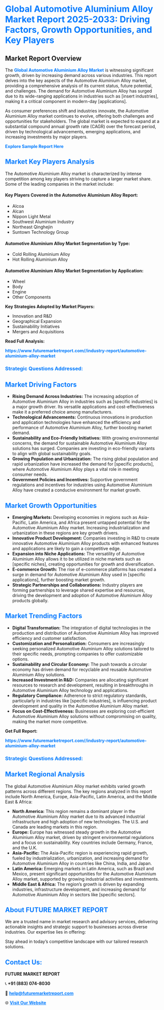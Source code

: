 <h1 style="color: #007BFF;">Global Automotive Aluminium Alloy Market Report 2025-2033: Driving Factors, Growth Opportunities, and Key Players</h1>

<section id="overview">
<h2>Market Report Overview</h2>
<p>The <a href="https://www.futuremarketreport.com//industry-report/automotive-aluminium-alloy-market" style="color: #007BFF; text-decoration: none;"><strong>Global Automotive Aluminium Alloy Market</strong></a> is witnessing significant growth, driven by increasing demand across various industries. This report delves into the key aspects of the Automotive Aluminium Alloy market, providing a comprehensive analysis of its current status, future potential, and challenges. The demand for Automotive Aluminium Alloy has surged due to its wide-ranging applications in industries such as [insert industries], making it a critical component in modern-day [applications].</p>
<p>As consumer preferences shift and industries innovate, the Automotive Aluminium Alloy market continues to evolve, offering both challenges and opportunities for stakeholders. The global market is expected to expand at a substantial compound annual growth rate (CAGR) over the forecast period, driven by technological advancements, emerging applications, and increasing investments by major players.</p>
</section>

<section id="overview">
<p><a href="https://www.futuremarketreport.com//request-sample/reportId=88156" style="color: #007BFF; text-decoration: none;"><strong>Explore Sample Report Here</strong></a></p>
</section>

<section id="key-players">
<h2 style="color: #007BFF;">Market Key Players Analysis</h2>
<p>The Automotive Aluminium Alloy market is characterized by intense competition among key players striving to capture a larger market share. Some of the leading companies in the market include:</p>
<h4>Key Players Covered in the Automotive Aluminium Alloy Report:</h4>
<ul><li>Alcoa</li><li>Alcan</li><li>Nippon Light Metal</li><li>Southwest Aluminium Industry</li><li>Northeast Qinghejin</li><li>Suntown Technology Group</li></ul>
<h4>Automotive Aluminium Alloy Market Segmentation by Type:</h4>
<ul><li>Cold Rolling Aluminium Alloy</li><li>Hot Rolling Aluminium Alloy</li></ul>

<h4>Automotive Aluminium Alloy Market Segmentation by Application:</h4>
<ul><li>Wheel</li><li>Body</li><li>Engine</li><li>Other Components</li></ul>
<p><strong>Key Strategies Adopted by Market Players:</strong></p>
<ul>
<li>Innovation and R&D</li>
<li>Geographical Expansion</li>
<li>Sustainability Initiatives</li>
<li>Mergers and Acquisitions</li>
</ul>
</section>

<section>
<p><strong>Read Full Analysis: </strong></p><a href="https://www.futuremarketreport.com//industry-report/automotive-aluminium-alloy-market" style="color: #007BFF; text-decoration: none;"><strong>https://www.futuremarketreport.com//industry-report/automotive-aluminium-alloy-market</strong></a>
<h3 style="color: #007BFF;">Strategic Questions Addressed:</h3>
</section>

<section id="driving-factors">
<h2 style="color: #007BFF;">Market Driving Factors</h2>
<ul>
<li><strong>Rising Demand Across Industries:</strong> The increasing adoption of Automotive Aluminium Alloy in industries such as [specific industries] is a major growth driver. Its versatile applications and cost-effectiveness make it a preferred choice among manufacturers.</li>
<li><strong>Technological Advancements:</strong> Continuous innovations in production and application technologies have enhanced the efficiency and performance of Automotive Aluminium Alloy, further boosting market demand.</li>
<li><strong>Sustainability and Eco-Friendly Initiatives:</strong> With growing environmental concerns, the demand for sustainable Automotive Aluminium Alloy solutions has surged. Companies are investing in eco-friendly variants to align with global sustainability goals.</li>
<li><strong>Growing Population and Urbanization:</strong> The rising global population and rapid urbanization have increased the demand for [specific products], where Automotive Aluminium Alloy plays a vital role in meeting consumer needs.</li>
<li><strong>Government Policies and Incentives:</strong> Supportive government regulations and incentives for industries using Automotive Aluminium Alloy have created a conducive environment for market growth.</li>
</ul>
</section>

<section id="growth-opportunities">
<h2 style="color: #007BFF;">Market Growth Opportunities</h2>
<ul>
<li><strong>Emerging Markets:</strong> Developing economies in regions such as Asia-Pacific, Latin America, and Africa present untapped potential for the Automotive Aluminium Alloy market. Increasing industrialization and urbanization in these regions are key growth drivers.</li>
<li><strong>Innovative Product Development:</strong> Companies investing in R&D to create innovative Automotive Aluminium Alloy products with enhanced features and applications are likely to gain a competitive edge.</li>
<li><strong>Expansion into Niche Applications:</strong> The versatility of Automotive Aluminium Alloy allows it to be utilized in niche markets such as [specific niches], creating opportunities for growth and diversification.</li>
<li><strong>E-commerce Growth:</strong> The rise of e-commerce platforms has created a surge in demand for Automotive Aluminium Alloy used in [specific applications], further boosting market growth.</li>
<li><strong>Strategic Partnerships and Collaborations:</strong> Industry players are forming partnerships to leverage shared expertise and resources, driving the development and adoption of Automotive Aluminium Alloy products globally.</li>
</ul>
</section>

<section id="trending-factors">
<h2 style="color: #007BFF;">Market Trending Factors</h2>
<ul>
<li><strong>Digital Transformation:</strong> The integration of digital technologies in the production and distribution of Automotive Aluminium Alloy has improved efficiency and customer satisfaction.</li>
<li><strong>Customization and Personalization:</strong> Consumers are increasingly seeking personalized Automotive Aluminium Alloy solutions tailored to their specific needs, prompting companies to offer customizable options.</li>
<li><strong>Sustainability and Circular Economy:</strong> The push towards a circular economy has driven demand for recyclable and reusable Automotive Aluminium Alloy solutions.</li>
<li><strong>Increased Investment in R&D:</strong> Companies are allocating significant resources to research and development, resulting in breakthroughs in Automotive Aluminium Alloy technology and applications.</li>
<li><strong>Regulatory Compliance:</strong> Adherence to strict regulatory standards, particularly in industries like [specific industries], is influencing product development and quality in the Automotive Aluminium Alloy market.</li>
<li><strong>Focus on Cost-Effectiveness:</strong> Businesses are exploring cost-efficient Automotive Aluminium Alloy solutions without compromising on quality, making the market more competitive.</li>
</ul>
</section>

<section>
<p><strong>Get Full Report: </strong></p><a href="https://www.futuremarketreport.com//industry-report/automotive-aluminium-alloy-market" style="color: #007BFF; text-decoration: none;"><strong>https://www.futuremarketreport.com//industry-report/automotive-aluminium-alloy-market</strong></a>
<h3 style="color: #007BFF;">Strategic Questions Addressed:</h3>
</section>


<section id="regional-analysis">
<h2 style="color: #007BFF;">Market Regional Analysis</h2>
<p>The global Automotive Aluminium Alloy market exhibits varied growth patterns across different regions. The key regions analyzed in this report include North America, Europe, Asia-Pacific, Latin America, and the Middle East & Africa:</p>
<ul>
<li><strong>North America:</strong> This region remains a dominant player in the Automotive Aluminium Alloy market due to its advanced industrial infrastructure and high adoption of new technologies. The U.S. and Canada are leading markets in this region.</li>
<li><strong>Europe:</strong> Europe has witnessed steady growth in the Automotive Aluminium Alloy market, driven by stringent environmental regulations and a focus on sustainability. Key countries include Germany, France, and the U.K.</li>
<li><strong>Asia-Pacific:</strong> The Asia-Pacific region is experiencing rapid growth, fueled by industrialization, urbanization, and increasing demand for Automotive Aluminium Alloy in countries like China, India, and Japan.</li>
<li><strong>Latin America:</strong> Emerging markets in Latin America, such as Brazil and Mexico, present significant opportunities for the Automotive Aluminium Alloy market, supported by growing industrial activities and investments.</li>
<li><strong>Middle East & Africa:</strong> The region’s growth is driven by expanding industries, infrastructure development, and increasing demand for Automotive Aluminium Alloy in sectors like [specific sectors].</li>
</ul>
</section>

<footer>
<h2 style="color: #007BFF;">About FUTURE MARKET REPORT</h2>
<p>We are a trusted name in market research and advisory services, delivering actionable insights and strategic support to businesses across diverse industries. Our expertise lies in offering:</p>

<p>Stay ahead in today’s competitive landscape with our tailored research solutions.</p>

<h2 style="color: #007BFF;">Contact Us:</h2>
<p><strong>FUTURE MARKET REPORT</strong></p>
<p>📞 <strong>+91 (883) 074-8030</strong></p>
<p>📧 <strong><a href="mailto:help@futuremarketreport.com" style="color: #007BFF;">help@futuremarketreport.com</a></strong></p>
<p>🌐 <strong><a href="https://www.futuremarketreport.com/" style="color: #007BFF;">Visit Our Website</a></strong></p>
</footer>
